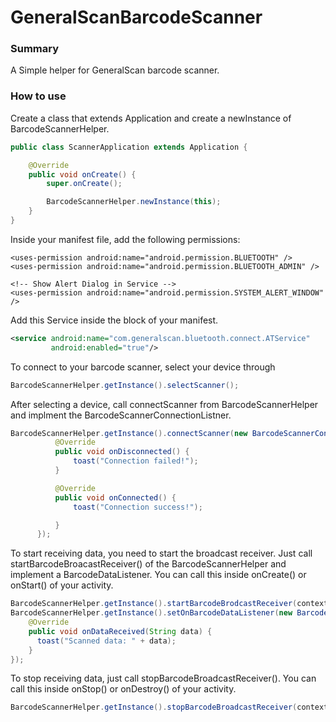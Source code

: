 # GeneralScanBarcodeScanner

### Summary
A Simple helper for GeneralScan barcode scanner.

### How to use
Create a class that extends Application and create a newInstance of BarcodeScannerHelper.

```java
public class ScannerApplication extends Application {

    @Override
    public void onCreate() {
        super.onCreate();

        BarcodeScannerHelper.newInstance(this);
    }
}
```

Inside your manifest file, add the following permissions:

```xml****
<uses-permission android:name="android.permission.BLUETOOTH" />
<uses-permission android:name="android.permission.BLUETOOTH_ADMIN" />

<!-- Show Alert Dialog in Service -->
<uses-permission android:name="android.permission.SYSTEM_ALERT_WINDOW" />
```

Add this Service inside the <application> block of your manifest.

```xml
<service android:name="com.generalscan.bluetooth.connect.ATService"
         android:enabled="true"/>
```

To connect to your barcode scanner, select your device through

```java
BarcodeScannerHelper.getInstance().selectScanner();
```

After selecting a device, call connectScanner from BarcodeScannerHelper and implment the BarcodeScannerConnectionListner.

```java
BarcodeScannerHelper.getInstance().connectScanner(new BarcodeScannerConnectionListener() {
          @Override
          public void onDisconnected() {
              toast("Connection failed!");
          }

          @Override
          public void onConnected() {
              toast("Connection success!");

          }
      });
```

To start receiving data, you need to start the broadcast receiver. Just call startBarcodeBroacastReceiver() of the BarcodeScannerHelper and implement a BarcodeDataListener.
You can call this inside onCreate() or onStart() of your activity.
```java
BarcodeScannerHelper.getInstance().startBarcodeBrodcastReceiver(context);
BarcodeScannerHelper.getInstance().setOnBarcodeDataListener(new BarcodeDataListener() {
    @Override
    public void onDataReceived(String data) {
      toast("Scanned data: " + data);
    }
});
```

To stop receiving data, just call stopBarcodeBroadcastReceiver(). You can call this inside
onStop() or onDestroy() of your activity.

```java
BarcodeScannerHelper.getInstance().stopBarcodeBroadcastReceiver(context);
```
